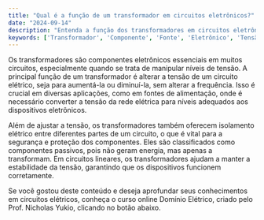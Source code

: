 ```yaml
---
title: "Qual é a função de um transformador em circuitos eletrônicos?"
date: "2024-09-14"
description: "Entenda a função dos transformadores em circuitos eletrônicos e sua importância na regulação de tensão."
keywords: ['Transformador', 'Componente', 'Fonte', 'Eletrônico', 'Tensão']
---
```


Os transformadores são componentes eletrônicos essenciais em muitos circuitos, especialmente quando se trata de manipular níveis de tensão. A principal função de um transformador é alterar a tensão de um circuito elétrico, seja para aumentá-la ou diminuí-la, sem alterar a frequência. Isso é crucial em diversas aplicações, como em fontes de alimentação, onde é necessário converter a tensão da rede elétrica para níveis adequados aos dispositivos eletrônicos.

Além de ajustar a tensão, os transformadores também oferecem isolamento elétrico entre diferentes partes de um circuito, o que é vital para a segurança e proteção dos componentes. Eles são classificados como componentes passivos, pois não geram energia, mas apenas a transformam. Em circuitos lineares, os transformadores ajudam a manter a estabilidade da tensão, garantindo que os dispositivos funcionem corretamente.

Se você gostou deste conteúdo e deseja aprofundar seus conhecimentos em circuitos elétricos, conheça o curso online Domínio Elétrico, criado pelo Prof. Nicholas Yukio, clicando no botão abaixo.